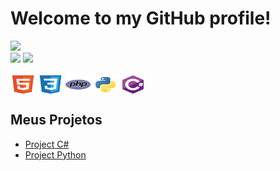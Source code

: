 # Welcome to my GitHub profile!
<picture>
  <source
    srcset="https://github-readme-stats.vercel.app/api?username=Lucas-vSilva&show_icons=true&theme=dark"
    media="(prefers-color-scheme: dark)"
  />
  <img src="https://github-readme-stats.vercel.app/api?username=Lucas-vSilva&show_icons=true" />
</picture>

<div> 
  <a href="https://www.linkedin.com/in/lucas-vieira-7a7b11196/" target="_blank"><img src="https://img.shields.io/badge/-LinkedIn-%230077B5?style=for-the-badge&logo=linkedin&logoColor=white" target="_blank"></a> 
  <a href = "mailto:Lucas2021vieira@outlook.com"><img src="https://img.shields.io/badge/-Outlook-%23333?style=for-the-badge&logo=microsoft-outlook&logoColor=white" target="_blank"></a>
</div>

<div style="display: inline_block"><br>
  <img align="center" alt="Lucas-HTML" height="30" width="40" src="https://raw.githubusercontent.com/devicons/devicon/master/icons/html5/html5-original.svg">
  <img align="center" alt="Lucas-CSS" height="30" width="40" src="https://raw.githubusercontent.com/devicons/devicon/master/icons/css3/css3-original.svg">
  <img align="center" alt="Lucas-PHP" height="30" width="40" src="https://raw.githubusercontent.com/devicons/devicon/master/icons/php/php-original.svg">
  <img align="center" alt="Lucas-Python" height="30" width="40" src="https://raw.githubusercontent.com/devicons/devicon/master/icons/python/python-original.svg">
  <img align="center" alt="Lucas-Csharp" height="30" width="40" src="https://raw.githubusercontent.com/devicons/devicon/master/icons/csharp/csharp-original.svg">
</div>
  
## Meus Projetos

- [Project C#](https://github.com/Lucas-vSilva/Estoque.git)
- [Project Python](https://github.com/Lucas-vSilva/CYBER-LOFI-RADIO.git)


